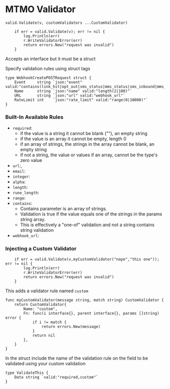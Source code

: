 # MTMO Validator



```
valid.Validate(v, customValidators ...CustomValidator)
```

```
	if err = valid.Validate(v); err != nil {
		log.Println(err)
		r.WriteValidatorError(err)
		return errors.New("request was invalid")
	}
```

Accepts an interface but it must be a struct

Specify validation rules using struct tags

```
type WebhookCreatePOSTRequest struct {
	Event     string `json:"event" valid:"contains(link_hit|opt_out|sms_status|mms_status|sms_inbound|mms_inbound)"`
	Name      string `json:"name" valid:"length(2|100)"`
	URL       string `json:"url" valid:"webhook_url"`
	RateLimit int    `json:"rate_limit" valid:"range(0|10000)"`
}
```


### Built-In Available Rules

 - `required`:  
    - if the value is a string it cannot be blank (""), an empty string
	- if the value is an array it cannot be empty, length 0
	- if an array of strings, the strings in the array cannot be blank, an empty string
	- if not a string, the value or values if an array, cannot be the type's zero value
 - `url`:,
 - `email`: 
 - `integer`:
 - `alpha`:
 - `length`:
 - `rune_length`:
 - `range`:
 - `contains`:
    - Contains parameter is an array of strings. 
	- Validation is true if the value equals one of the strings in the params string array.
    - This is effectively a "one-of" validation and not a string contains string validation
 - `webhook_url`:


### Injecting a Custom Validator

```
	if err = valid.Validate(v,myCustomValidator("nope","this one")); err != nil {
		log.Println(err)
		r.WriteValidatorError(err)
		return errors.New("request was invalid")
	}
```

This adds a validator rule named `custom`
```
func myCustomValidator(message string, match string) CustomValidator {
	return CustomValidator{
		Name: "custom",
		Fn: func(i interface{}, parent interface{}, params []string) error {
			if i != match {
				return errors.New(message)
			}
			return nil
		},
	}
}
```
In the struct include the name of the validation rule on the field to be validated using your custom validation
```
type ValidateThis {
	Data string `valid:"required,custom"`
}
```